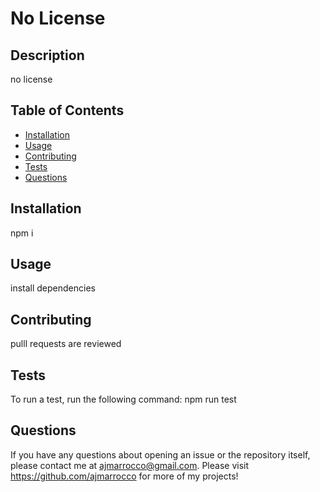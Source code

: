 # No License

  

## Description
no license

## Table of Contents
* [Installation](#installation)
* [Usage](#usage)
* [Contributing](#contributing)
* [Tests](#tests)
* [Questions](#questions)

## Installation
npm i

## Usage
install dependencies

 

## Contributing
pulll requests are reviewed

## Tests
To run a test, run the following command: npm run test

## Questions
If you have any questions about opening an issue or the repository itself, please contact me at ajmarrocco@gmail.com.  Please visit https://github.com/ajmarrocco for more of my projects!

